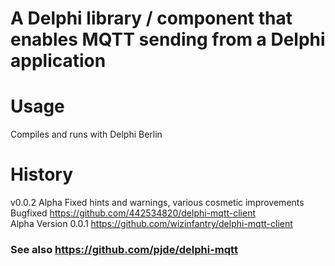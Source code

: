 # A Delphi library / component that enables MQTT sending from a Delphi application

# Usage
Compiles and runs with Delphi Berlin

# History
v0.0.2 Alpha		Fixed hints and warnings, various cosmetic improvements  
Bugfixed		https://github.com/442534820/delphi-mqtt-client  
Alpha Version 0.0.1	https://github.com/wizinfantry/delphi-mqtt-client  

### See also https://github.com/pjde/delphi-mqtt
